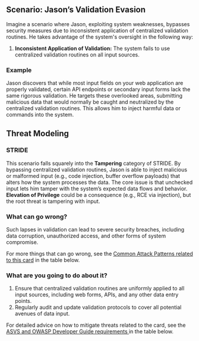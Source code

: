## Scenario: Jason’s Validation Evasion

Imagine a scenario where Jason, exploiting system weaknesses, bypasses security measures due to inconsistent application of centralized validation routines. He takes advantage of the system's oversight in the following way:

1. **Inconsistent Application of Validation:** The system fails to use centralized validation routines on all input sources.

### Example

Jason discovers that while most input fields on your web application are properly validated, certain API endpoints or secondary input forms lack the same rigorous validation. He targets these overlooked areas, submitting malicious data that would normally be caught and neutralized by the centralized validation routines. This allows him to inject harmful data or commands into the system.

## Threat Modeling

### STRIDE

This scenario falls squarely into the **Tampering** category of STRIDE.
By bypassing centralized validation routines, Jason is able to inject malicious or malformed input (e.g., code injection, buffer overflow payloads) that alters how the system processes the data. The core issue is that unchecked input lets him tamper with the system’s expected data flows and behavior. **Elevation of Privilege** could be a consequence (e.g., RCE via injection), but the root threat is tampering with input.

### What can go wrong?

Such lapses in validation can lead to severe security breaches, including data corruption, unauthorized access, and other forms of system compromise.

For more things that can go wrong, see the [Common Attack Patterns related to this card](#mapping 'Common Attack Patterns related to this card [internal]') in the table below.

### What are you going to do about it?

1. Ensure that centralized validation routines are uniformly applied to all input sources, including web forms, APIs, and any other data entry points.
2. Regularly audit and update validation protocols to cover all potential avenues of data input.

For detailed advice on how to mitigate threats related to the card, see the [ASVS and OWASP Developer Guide requirements ](#mapping 'ASVS and OWASP Developer Guide requirements [internal]') in the table below.
